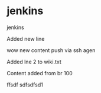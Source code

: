 jenkins
=======

jenkins

Added new line

wow new content push via ssh agen


Added lne 2 to wiki.txt

Content added from br 100

ffsdf
sdfsdfsd1
